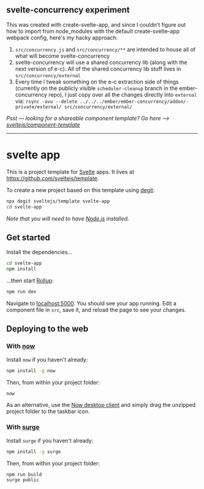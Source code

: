 ## svelte-concurrency experiment

This was created with create-svelte-app, and since I couldn't figure out how to import from node_modules with the default create-svelte-app webpack config, here's my hacky approach:

1. `src/concurrency.js` and `src/concurrency/**` are intended to house all of what will become svelte-concurrency
2. svelte-concurrency will use a shared concurrency lib (along with the next version of e-c). All of the shared concurrency lib stuff lives in `src/concurrency/external`
3. Every time I tweak something on the e-c extraction side of things (currently on the publicly visible `scheduler-cleanup` branch in the ember-concurrency repo), I just copy over all the changes directly into `external` via: `rsync -avu --delete ../../../ember/ember-concurrency/addon/-private/external/ src/concurrency/external/`








*Psst — looking for a shareable component template? Go here --> [sveltejs/component-template](https://github.com/sveltejs/component-template)*

---

# svelte app

This is a project template for [Svelte](https://svelte.dev) apps. It lives at https://github.com/sveltejs/template.

To create a new project based on this template using [degit](https://github.com/Rich-Harris/degit):

```bash
npx degit sveltejs/template svelte-app
cd svelte-app
```

*Note that you will need to have [Node.js](https://nodejs.org) installed.*


## Get started

Install the dependencies...

```bash
cd svelte-app
npm install
```

...then start [Rollup](https://rollupjs.org):

```bash
npm run dev
```

Navigate to [localhost:5000](http://localhost:5000). You should see your app running. Edit a component file in `src`, save it, and reload the page to see your changes.


## Deploying to the web

### With [now](https://zeit.co/now)

Install `now` if you haven't already:

```bash
npm install -g now
```

Then, from within your project folder:

```bash
now
```

As an alternative, use the [Now desktop client](https://zeit.co/download) and simply drag the unzipped project folder to the taskbar icon.

### With [surge](https://surge.sh/)

Install `surge` if you haven't already:

```bash
npm install -g surge
```

Then, from within your project folder:

```bash
npm run build
surge public
```
